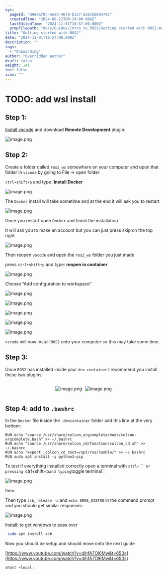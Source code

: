 ```yaml
---
sys:
  pageId: "89e0a78c-4e2b-4070-b327-d28cb0694742"
  createdTime: "2024-08-21T00:24:00.000Z"
  lastEditedTime: "2024-11-01T18:57:00.000Z"
  propFilepath: "docs/Guides/intro_to_ROS2/Getting started with ROS2.md"
title: "Getting started with ROS2"
date: "2024-11-01T18:57:00.000Z"
description: ""
tags:
  - "Onboarding"
author: "Overridden author"
draft: false
weight: 141
toc: false
icon: ""
---
```


# TODO: add wsl install

## Step 1:

[Install vscode](https://code.visualstudio.com/download) and download **Remote Development** plugin:

![image.png](https://prod-files-secure.s3.us-west-2.amazonaws.com/d518164a-d88e-44d1-a4ee-3adb3bd8bce0/efb52993-1881-4a40-b95e-6f020334f022/image.png?X-Amz-Algorithm=AWS4-HMAC-SHA256&X-Amz-Content-Sha256=UNSIGNED-PAYLOAD&X-Amz-Credential=ASIAZI2LB4663WTTHSTA%2F20250205%2Fus-west-2%2Fs3%2Faws4_request&X-Amz-Date=20250205T160905Z&X-Amz-Expires=3600&X-Amz-Security-Token=IQoJb3JpZ2luX2VjEDAaCXVzLXdlc3QtMiJGMEQCICf42mOS8fPUmixSa8xFJ8qQgd5WPQA35LDRqJ01GqukAiAJ1wGT%2BT0dKQvSMNp%2BAzxZOlQrXhEBn%2B%2Fvn9wcp9Dndyr%2FAwhIEAAaDDYzNzQyMzE4MzgwNSIMzNe5nOPJ2EWELKWTKtwDHFyp8JTd6y0K0F9n7cZvB3p3REgKKmX269YTXfGCdyYCnZAbtz%2BjQRhht3KQdrycA2h6zcGCDlQkmulgQmftVbbI5HAQxZGUaKlLK6YVgQpLjgG3TGNpcQTStsyWhCQfTa5usXNkUZPWtCPLO8ra%2B1MzKV06Z7em4LRscVUFtOXJrrYr%2FlK017sNyORSjT594d1BuMq09cK4gx4tA2HrIG7m9hJ%2FTkzFMQKCeEJt2ucQgW4CYftV9q3jTpL%2FNrWNWJN71zst0Nuyi51IBfpiRwZxXtiJmysCQpmtswppr4%2FKC7GFN49Eqleh9CBkUqbW%2B4qzsuDOobZYNZPYd0lUeIWO%2BvB%2F%2FVCynKDldagPHQQ3QCrGM%2Fa4xOtlIwoqfEP1r8JudbpMJ%2BW9GUFr2IFVwz9ZTnuc2fSvI8WysKl2sF4F%2BRhfG2vRDpkUkEj8F%2F4nRqXowDxRZkVCxZk4bMwgtSawM7ccj85Yan9lah3PhVF01S5fjvDm7dSHef%2Blxnkxv%2FPI4O9l0Rb%2BAsNGotR1eS3bZqGiYEyfLcG3VD29mbsr9h7JgvHH6rnOAFKW2EuA6bWTEcN04HaNwQWy%2FBM95dMuFGqMKaYe42ZwERp65QkBYjhPtx25jJxTLZAwu4KOvQY6pgFlkO19qr7hTlro%2Fax0PnkRHhjq9%2FIZk8UegYql35wu%2FhFFHggNiunQWCg7kaALA%2B3mrvJJ3RsiSJ0SiRnkYdEZzRoA1KVZD0jjpq0WW3hshGYOV6zbMnPeQXLVuw469weBv0lHat%2BFbNdNZsrfhwaATLeSlpAiy7qGu%2FoPwf3CTUDm6%2FDwhYDMbLAe6pqfytO0WxfRLcoYLjBaZ9L7Up5xQRd1vnuM&X-Amz-Signature=b1e044b383c3e27648e1b5c1e6435999efc30a10725f1f18fb0ed2017912235a&X-Amz-SignedHeaders=host&x-id=GetObject)

## Step 2:

Create a folder called `ros2_ws` somewhere on your computer and open that folder in `vscode` by going to File → open folder 

`ctrl+shift+p` and type: **Install Docker**

![image.png](https://prod-files-secure.s3.us-west-2.amazonaws.com/d518164a-d88e-44d1-a4ee-3adb3bd8bce0/2269dc0e-1cd5-47ff-bceb-c04ad9b2eab0/image.png?X-Amz-Algorithm=AWS4-HMAC-SHA256&X-Amz-Content-Sha256=UNSIGNED-PAYLOAD&X-Amz-Credential=ASIAZI2LB4663WTTHSTA%2F20250205%2Fus-west-2%2Fs3%2Faws4_request&X-Amz-Date=20250205T160905Z&X-Amz-Expires=3600&X-Amz-Security-Token=IQoJb3JpZ2luX2VjEDAaCXVzLXdlc3QtMiJGMEQCICf42mOS8fPUmixSa8xFJ8qQgd5WPQA35LDRqJ01GqukAiAJ1wGT%2BT0dKQvSMNp%2BAzxZOlQrXhEBn%2B%2Fvn9wcp9Dndyr%2FAwhIEAAaDDYzNzQyMzE4MzgwNSIMzNe5nOPJ2EWELKWTKtwDHFyp8JTd6y0K0F9n7cZvB3p3REgKKmX269YTXfGCdyYCnZAbtz%2BjQRhht3KQdrycA2h6zcGCDlQkmulgQmftVbbI5HAQxZGUaKlLK6YVgQpLjgG3TGNpcQTStsyWhCQfTa5usXNkUZPWtCPLO8ra%2B1MzKV06Z7em4LRscVUFtOXJrrYr%2FlK017sNyORSjT594d1BuMq09cK4gx4tA2HrIG7m9hJ%2FTkzFMQKCeEJt2ucQgW4CYftV9q3jTpL%2FNrWNWJN71zst0Nuyi51IBfpiRwZxXtiJmysCQpmtswppr4%2FKC7GFN49Eqleh9CBkUqbW%2B4qzsuDOobZYNZPYd0lUeIWO%2BvB%2F%2FVCynKDldagPHQQ3QCrGM%2Fa4xOtlIwoqfEP1r8JudbpMJ%2BW9GUFr2IFVwz9ZTnuc2fSvI8WysKl2sF4F%2BRhfG2vRDpkUkEj8F%2F4nRqXowDxRZkVCxZk4bMwgtSawM7ccj85Yan9lah3PhVF01S5fjvDm7dSHef%2Blxnkxv%2FPI4O9l0Rb%2BAsNGotR1eS3bZqGiYEyfLcG3VD29mbsr9h7JgvHH6rnOAFKW2EuA6bWTEcN04HaNwQWy%2FBM95dMuFGqMKaYe42ZwERp65QkBYjhPtx25jJxTLZAwu4KOvQY6pgFlkO19qr7hTlro%2Fax0PnkRHhjq9%2FIZk8UegYql35wu%2FhFFHggNiunQWCg7kaALA%2B3mrvJJ3RsiSJ0SiRnkYdEZzRoA1KVZD0jjpq0WW3hshGYOV6zbMnPeQXLVuw469weBv0lHat%2BFbNdNZsrfhwaATLeSlpAiy7qGu%2FoPwf3CTUDm6%2FDwhYDMbLAe6pqfytO0WxfRLcoYLjBaZ9L7Up5xQRd1vnuM&X-Amz-Signature=dc195c55e450bdeb0887465ac5bff526883b699f00d50772a44c96d5286c4aa2&X-Amz-SignedHeaders=host&x-id=GetObject)

The `Docker` install will take sometime and at the end it will ask you to restart

![image.png](https://prod-files-secure.s3.us-west-2.amazonaws.com/d518164a-d88e-44d1-a4ee-3adb3bd8bce0/ed233f78-be33-4b1f-b89c-9c346c0e961e/image.png?X-Amz-Algorithm=AWS4-HMAC-SHA256&X-Amz-Content-Sha256=UNSIGNED-PAYLOAD&X-Amz-Credential=ASIAZI2LB4663WTTHSTA%2F20250205%2Fus-west-2%2Fs3%2Faws4_request&X-Amz-Date=20250205T160905Z&X-Amz-Expires=3600&X-Amz-Security-Token=IQoJb3JpZ2luX2VjEDAaCXVzLXdlc3QtMiJGMEQCICf42mOS8fPUmixSa8xFJ8qQgd5WPQA35LDRqJ01GqukAiAJ1wGT%2BT0dKQvSMNp%2BAzxZOlQrXhEBn%2B%2Fvn9wcp9Dndyr%2FAwhIEAAaDDYzNzQyMzE4MzgwNSIMzNe5nOPJ2EWELKWTKtwDHFyp8JTd6y0K0F9n7cZvB3p3REgKKmX269YTXfGCdyYCnZAbtz%2BjQRhht3KQdrycA2h6zcGCDlQkmulgQmftVbbI5HAQxZGUaKlLK6YVgQpLjgG3TGNpcQTStsyWhCQfTa5usXNkUZPWtCPLO8ra%2B1MzKV06Z7em4LRscVUFtOXJrrYr%2FlK017sNyORSjT594d1BuMq09cK4gx4tA2HrIG7m9hJ%2FTkzFMQKCeEJt2ucQgW4CYftV9q3jTpL%2FNrWNWJN71zst0Nuyi51IBfpiRwZxXtiJmysCQpmtswppr4%2FKC7GFN49Eqleh9CBkUqbW%2B4qzsuDOobZYNZPYd0lUeIWO%2BvB%2F%2FVCynKDldagPHQQ3QCrGM%2Fa4xOtlIwoqfEP1r8JudbpMJ%2BW9GUFr2IFVwz9ZTnuc2fSvI8WysKl2sF4F%2BRhfG2vRDpkUkEj8F%2F4nRqXowDxRZkVCxZk4bMwgtSawM7ccj85Yan9lah3PhVF01S5fjvDm7dSHef%2Blxnkxv%2FPI4O9l0Rb%2BAsNGotR1eS3bZqGiYEyfLcG3VD29mbsr9h7JgvHH6rnOAFKW2EuA6bWTEcN04HaNwQWy%2FBM95dMuFGqMKaYe42ZwERp65QkBYjhPtx25jJxTLZAwu4KOvQY6pgFlkO19qr7hTlro%2Fax0PnkRHhjq9%2FIZk8UegYql35wu%2FhFFHggNiunQWCg7kaALA%2B3mrvJJ3RsiSJ0SiRnkYdEZzRoA1KVZD0jjpq0WW3hshGYOV6zbMnPeQXLVuw469weBv0lHat%2BFbNdNZsrfhwaATLeSlpAiy7qGu%2FoPwf3CTUDm6%2FDwhYDMbLAe6pqfytO0WxfRLcoYLjBaZ9L7Up5xQRd1vnuM&X-Amz-Signature=a8281a15345b01b80c572089a1f9e22e8d1c039e49bf5e769fab9f6e1c093cec&X-Amz-SignedHeaders=host&x-id=GetObject)

Once you restart open `Docker` and finish the installation

It will ask you to make an account but you can just press skip on the top right

![image.png](https://prod-files-secure.s3.us-west-2.amazonaws.com/d518164a-d88e-44d1-a4ee-3adb3bd8bce0/21010ad9-1659-4fd9-9f59-9932a09b2a3d/image.png?X-Amz-Algorithm=AWS4-HMAC-SHA256&X-Amz-Content-Sha256=UNSIGNED-PAYLOAD&X-Amz-Credential=ASIAZI2LB4663WTTHSTA%2F20250205%2Fus-west-2%2Fs3%2Faws4_request&X-Amz-Date=20250205T160905Z&X-Amz-Expires=3600&X-Amz-Security-Token=IQoJb3JpZ2luX2VjEDAaCXVzLXdlc3QtMiJGMEQCICf42mOS8fPUmixSa8xFJ8qQgd5WPQA35LDRqJ01GqukAiAJ1wGT%2BT0dKQvSMNp%2BAzxZOlQrXhEBn%2B%2Fvn9wcp9Dndyr%2FAwhIEAAaDDYzNzQyMzE4MzgwNSIMzNe5nOPJ2EWELKWTKtwDHFyp8JTd6y0K0F9n7cZvB3p3REgKKmX269YTXfGCdyYCnZAbtz%2BjQRhht3KQdrycA2h6zcGCDlQkmulgQmftVbbI5HAQxZGUaKlLK6YVgQpLjgG3TGNpcQTStsyWhCQfTa5usXNkUZPWtCPLO8ra%2B1MzKV06Z7em4LRscVUFtOXJrrYr%2FlK017sNyORSjT594d1BuMq09cK4gx4tA2HrIG7m9hJ%2FTkzFMQKCeEJt2ucQgW4CYftV9q3jTpL%2FNrWNWJN71zst0Nuyi51IBfpiRwZxXtiJmysCQpmtswppr4%2FKC7GFN49Eqleh9CBkUqbW%2B4qzsuDOobZYNZPYd0lUeIWO%2BvB%2F%2FVCynKDldagPHQQ3QCrGM%2Fa4xOtlIwoqfEP1r8JudbpMJ%2BW9GUFr2IFVwz9ZTnuc2fSvI8WysKl2sF4F%2BRhfG2vRDpkUkEj8F%2F4nRqXowDxRZkVCxZk4bMwgtSawM7ccj85Yan9lah3PhVF01S5fjvDm7dSHef%2Blxnkxv%2FPI4O9l0Rb%2BAsNGotR1eS3bZqGiYEyfLcG3VD29mbsr9h7JgvHH6rnOAFKW2EuA6bWTEcN04HaNwQWy%2FBM95dMuFGqMKaYe42ZwERp65QkBYjhPtx25jJxTLZAwu4KOvQY6pgFlkO19qr7hTlro%2Fax0PnkRHhjq9%2FIZk8UegYql35wu%2FhFFHggNiunQWCg7kaALA%2B3mrvJJ3RsiSJ0SiRnkYdEZzRoA1KVZD0jjpq0WW3hshGYOV6zbMnPeQXLVuw469weBv0lHat%2BFbNdNZsrfhwaATLeSlpAiy7qGu%2FoPwf3CTUDm6%2FDwhYDMbLAe6pqfytO0WxfRLcoYLjBaZ9L7Up5xQRd1vnuM&X-Amz-Signature=c147961d20a4a6b74d6e84d7d06bcbd4d76703f0e4293f1af3ed1089a5a27412&X-Amz-SignedHeaders=host&x-id=GetObject)

Then reopen `vscode` and open the `ros2_ws` folder you just made

press `ctrl+shift+p` and type: **reopen in container**

![image.png](https://prod-files-secure.s3.us-west-2.amazonaws.com/d518164a-d88e-44d1-a4ee-3adb3bd8bce0/4e93b8c2-41ad-488c-8095-c74205196118/image.png?X-Amz-Algorithm=AWS4-HMAC-SHA256&X-Amz-Content-Sha256=UNSIGNED-PAYLOAD&X-Amz-Credential=ASIAZI2LB4663WTTHSTA%2F20250205%2Fus-west-2%2Fs3%2Faws4_request&X-Amz-Date=20250205T160905Z&X-Amz-Expires=3600&X-Amz-Security-Token=IQoJb3JpZ2luX2VjEDAaCXVzLXdlc3QtMiJGMEQCICf42mOS8fPUmixSa8xFJ8qQgd5WPQA35LDRqJ01GqukAiAJ1wGT%2BT0dKQvSMNp%2BAzxZOlQrXhEBn%2B%2Fvn9wcp9Dndyr%2FAwhIEAAaDDYzNzQyMzE4MzgwNSIMzNe5nOPJ2EWELKWTKtwDHFyp8JTd6y0K0F9n7cZvB3p3REgKKmX269YTXfGCdyYCnZAbtz%2BjQRhht3KQdrycA2h6zcGCDlQkmulgQmftVbbI5HAQxZGUaKlLK6YVgQpLjgG3TGNpcQTStsyWhCQfTa5usXNkUZPWtCPLO8ra%2B1MzKV06Z7em4LRscVUFtOXJrrYr%2FlK017sNyORSjT594d1BuMq09cK4gx4tA2HrIG7m9hJ%2FTkzFMQKCeEJt2ucQgW4CYftV9q3jTpL%2FNrWNWJN71zst0Nuyi51IBfpiRwZxXtiJmysCQpmtswppr4%2FKC7GFN49Eqleh9CBkUqbW%2B4qzsuDOobZYNZPYd0lUeIWO%2BvB%2F%2FVCynKDldagPHQQ3QCrGM%2Fa4xOtlIwoqfEP1r8JudbpMJ%2BW9GUFr2IFVwz9ZTnuc2fSvI8WysKl2sF4F%2BRhfG2vRDpkUkEj8F%2F4nRqXowDxRZkVCxZk4bMwgtSawM7ccj85Yan9lah3PhVF01S5fjvDm7dSHef%2Blxnkxv%2FPI4O9l0Rb%2BAsNGotR1eS3bZqGiYEyfLcG3VD29mbsr9h7JgvHH6rnOAFKW2EuA6bWTEcN04HaNwQWy%2FBM95dMuFGqMKaYe42ZwERp65QkBYjhPtx25jJxTLZAwu4KOvQY6pgFlkO19qr7hTlro%2Fax0PnkRHhjq9%2FIZk8UegYql35wu%2FhFFHggNiunQWCg7kaALA%2B3mrvJJ3RsiSJ0SiRnkYdEZzRoA1KVZD0jjpq0WW3hshGYOV6zbMnPeQXLVuw469weBv0lHat%2BFbNdNZsrfhwaATLeSlpAiy7qGu%2FoPwf3CTUDm6%2FDwhYDMbLAe6pqfytO0WxfRLcoYLjBaZ9L7Up5xQRd1vnuM&X-Amz-Signature=cbb88fd25fa2f807c340864bd8a905851a15fe2cd4d5485ee91c8cc56b006eb5&X-Amz-SignedHeaders=host&x-id=GetObject)

Choose “Add configuration to workspace”

![image.png](https://prod-files-secure.s3.us-west-2.amazonaws.com/d518164a-d88e-44d1-a4ee-3adb3bd8bce0/9560b282-5060-4989-ba37-97e7b2c22476/image.png?X-Amz-Algorithm=AWS4-HMAC-SHA256&X-Amz-Content-Sha256=UNSIGNED-PAYLOAD&X-Amz-Credential=ASIAZI2LB4663WTTHSTA%2F20250205%2Fus-west-2%2Fs3%2Faws4_request&X-Amz-Date=20250205T160905Z&X-Amz-Expires=3600&X-Amz-Security-Token=IQoJb3JpZ2luX2VjEDAaCXVzLXdlc3QtMiJGMEQCICf42mOS8fPUmixSa8xFJ8qQgd5WPQA35LDRqJ01GqukAiAJ1wGT%2BT0dKQvSMNp%2BAzxZOlQrXhEBn%2B%2Fvn9wcp9Dndyr%2FAwhIEAAaDDYzNzQyMzE4MzgwNSIMzNe5nOPJ2EWELKWTKtwDHFyp8JTd6y0K0F9n7cZvB3p3REgKKmX269YTXfGCdyYCnZAbtz%2BjQRhht3KQdrycA2h6zcGCDlQkmulgQmftVbbI5HAQxZGUaKlLK6YVgQpLjgG3TGNpcQTStsyWhCQfTa5usXNkUZPWtCPLO8ra%2B1MzKV06Z7em4LRscVUFtOXJrrYr%2FlK017sNyORSjT594d1BuMq09cK4gx4tA2HrIG7m9hJ%2FTkzFMQKCeEJt2ucQgW4CYftV9q3jTpL%2FNrWNWJN71zst0Nuyi51IBfpiRwZxXtiJmysCQpmtswppr4%2FKC7GFN49Eqleh9CBkUqbW%2B4qzsuDOobZYNZPYd0lUeIWO%2BvB%2F%2FVCynKDldagPHQQ3QCrGM%2Fa4xOtlIwoqfEP1r8JudbpMJ%2BW9GUFr2IFVwz9ZTnuc2fSvI8WysKl2sF4F%2BRhfG2vRDpkUkEj8F%2F4nRqXowDxRZkVCxZk4bMwgtSawM7ccj85Yan9lah3PhVF01S5fjvDm7dSHef%2Blxnkxv%2FPI4O9l0Rb%2BAsNGotR1eS3bZqGiYEyfLcG3VD29mbsr9h7JgvHH6rnOAFKW2EuA6bWTEcN04HaNwQWy%2FBM95dMuFGqMKaYe42ZwERp65QkBYjhPtx25jJxTLZAwu4KOvQY6pgFlkO19qr7hTlro%2Fax0PnkRHhjq9%2FIZk8UegYql35wu%2FhFFHggNiunQWCg7kaALA%2B3mrvJJ3RsiSJ0SiRnkYdEZzRoA1KVZD0jjpq0WW3hshGYOV6zbMnPeQXLVuw469weBv0lHat%2BFbNdNZsrfhwaATLeSlpAiy7qGu%2FoPwf3CTUDm6%2FDwhYDMbLAe6pqfytO0WxfRLcoYLjBaZ9L7Up5xQRd1vnuM&X-Amz-Signature=229bc93d425ec177238538b3e57c620156badd44bb60c0af6cec99e82a69f24d&X-Amz-SignedHeaders=host&x-id=GetObject)

![image.png](https://prod-files-secure.s3.us-west-2.amazonaws.com/d518164a-d88e-44d1-a4ee-3adb3bd8bce0/2ee63f81-886b-48e8-a553-dc6e5eac99e4/image.png?X-Amz-Algorithm=AWS4-HMAC-SHA256&X-Amz-Content-Sha256=UNSIGNED-PAYLOAD&X-Amz-Credential=ASIAZI2LB4663WTTHSTA%2F20250205%2Fus-west-2%2Fs3%2Faws4_request&X-Amz-Date=20250205T160905Z&X-Amz-Expires=3600&X-Amz-Security-Token=IQoJb3JpZ2luX2VjEDAaCXVzLXdlc3QtMiJGMEQCICf42mOS8fPUmixSa8xFJ8qQgd5WPQA35LDRqJ01GqukAiAJ1wGT%2BT0dKQvSMNp%2BAzxZOlQrXhEBn%2B%2Fvn9wcp9Dndyr%2FAwhIEAAaDDYzNzQyMzE4MzgwNSIMzNe5nOPJ2EWELKWTKtwDHFyp8JTd6y0K0F9n7cZvB3p3REgKKmX269YTXfGCdyYCnZAbtz%2BjQRhht3KQdrycA2h6zcGCDlQkmulgQmftVbbI5HAQxZGUaKlLK6YVgQpLjgG3TGNpcQTStsyWhCQfTa5usXNkUZPWtCPLO8ra%2B1MzKV06Z7em4LRscVUFtOXJrrYr%2FlK017sNyORSjT594d1BuMq09cK4gx4tA2HrIG7m9hJ%2FTkzFMQKCeEJt2ucQgW4CYftV9q3jTpL%2FNrWNWJN71zst0Nuyi51IBfpiRwZxXtiJmysCQpmtswppr4%2FKC7GFN49Eqleh9CBkUqbW%2B4qzsuDOobZYNZPYd0lUeIWO%2BvB%2F%2FVCynKDldagPHQQ3QCrGM%2Fa4xOtlIwoqfEP1r8JudbpMJ%2BW9GUFr2IFVwz9ZTnuc2fSvI8WysKl2sF4F%2BRhfG2vRDpkUkEj8F%2F4nRqXowDxRZkVCxZk4bMwgtSawM7ccj85Yan9lah3PhVF01S5fjvDm7dSHef%2Blxnkxv%2FPI4O9l0Rb%2BAsNGotR1eS3bZqGiYEyfLcG3VD29mbsr9h7JgvHH6rnOAFKW2EuA6bWTEcN04HaNwQWy%2FBM95dMuFGqMKaYe42ZwERp65QkBYjhPtx25jJxTLZAwu4KOvQY6pgFlkO19qr7hTlro%2Fax0PnkRHhjq9%2FIZk8UegYql35wu%2FhFFHggNiunQWCg7kaALA%2B3mrvJJ3RsiSJ0SiRnkYdEZzRoA1KVZD0jjpq0WW3hshGYOV6zbMnPeQXLVuw469weBv0lHat%2BFbNdNZsrfhwaATLeSlpAiy7qGu%2FoPwf3CTUDm6%2FDwhYDMbLAe6pqfytO0WxfRLcoYLjBaZ9L7Up5xQRd1vnuM&X-Amz-Signature=627c95e6627549dfc4581a70883730214873cdfa410e4c1624e6fe07b50cccd0&X-Amz-SignedHeaders=host&x-id=GetObject)

![image.png](https://prod-files-secure.s3.us-west-2.amazonaws.com/d518164a-d88e-44d1-a4ee-3adb3bd8bce0/ae1580b2-b048-407e-aed9-b584224a7a04/image.png?X-Amz-Algorithm=AWS4-HMAC-SHA256&X-Amz-Content-Sha256=UNSIGNED-PAYLOAD&X-Amz-Credential=ASIAZI2LB4663WTTHSTA%2F20250205%2Fus-west-2%2Fs3%2Faws4_request&X-Amz-Date=20250205T160905Z&X-Amz-Expires=3600&X-Amz-Security-Token=IQoJb3JpZ2luX2VjEDAaCXVzLXdlc3QtMiJGMEQCICf42mOS8fPUmixSa8xFJ8qQgd5WPQA35LDRqJ01GqukAiAJ1wGT%2BT0dKQvSMNp%2BAzxZOlQrXhEBn%2B%2Fvn9wcp9Dndyr%2FAwhIEAAaDDYzNzQyMzE4MzgwNSIMzNe5nOPJ2EWELKWTKtwDHFyp8JTd6y0K0F9n7cZvB3p3REgKKmX269YTXfGCdyYCnZAbtz%2BjQRhht3KQdrycA2h6zcGCDlQkmulgQmftVbbI5HAQxZGUaKlLK6YVgQpLjgG3TGNpcQTStsyWhCQfTa5usXNkUZPWtCPLO8ra%2B1MzKV06Z7em4LRscVUFtOXJrrYr%2FlK017sNyORSjT594d1BuMq09cK4gx4tA2HrIG7m9hJ%2FTkzFMQKCeEJt2ucQgW4CYftV9q3jTpL%2FNrWNWJN71zst0Nuyi51IBfpiRwZxXtiJmysCQpmtswppr4%2FKC7GFN49Eqleh9CBkUqbW%2B4qzsuDOobZYNZPYd0lUeIWO%2BvB%2F%2FVCynKDldagPHQQ3QCrGM%2Fa4xOtlIwoqfEP1r8JudbpMJ%2BW9GUFr2IFVwz9ZTnuc2fSvI8WysKl2sF4F%2BRhfG2vRDpkUkEj8F%2F4nRqXowDxRZkVCxZk4bMwgtSawM7ccj85Yan9lah3PhVF01S5fjvDm7dSHef%2Blxnkxv%2FPI4O9l0Rb%2BAsNGotR1eS3bZqGiYEyfLcG3VD29mbsr9h7JgvHH6rnOAFKW2EuA6bWTEcN04HaNwQWy%2FBM95dMuFGqMKaYe42ZwERp65QkBYjhPtx25jJxTLZAwu4KOvQY6pgFlkO19qr7hTlro%2Fax0PnkRHhjq9%2FIZk8UegYql35wu%2FhFFHggNiunQWCg7kaALA%2B3mrvJJ3RsiSJ0SiRnkYdEZzRoA1KVZD0jjpq0WW3hshGYOV6zbMnPeQXLVuw469weBv0lHat%2BFbNdNZsrfhwaATLeSlpAiy7qGu%2FoPwf3CTUDm6%2FDwhYDMbLAe6pqfytO0WxfRLcoYLjBaZ9L7Up5xQRd1vnuM&X-Amz-Signature=95e2ef622946e2ed484a1a35eb7e47a254e8dcafc23999e89210325830b34f27&X-Amz-SignedHeaders=host&x-id=GetObject)

![image.png](https://prod-files-secure.s3.us-west-2.amazonaws.com/d518164a-d88e-44d1-a4ee-3adb3bd8bce0/53255b28-f75e-430f-b9e3-c0ac8577e42b/image.png?X-Amz-Algorithm=AWS4-HMAC-SHA256&X-Amz-Content-Sha256=UNSIGNED-PAYLOAD&X-Amz-Credential=ASIAZI2LB4663WTTHSTA%2F20250205%2Fus-west-2%2Fs3%2Faws4_request&X-Amz-Date=20250205T160905Z&X-Amz-Expires=3600&X-Amz-Security-Token=IQoJb3JpZ2luX2VjEDAaCXVzLXdlc3QtMiJGMEQCICf42mOS8fPUmixSa8xFJ8qQgd5WPQA35LDRqJ01GqukAiAJ1wGT%2BT0dKQvSMNp%2BAzxZOlQrXhEBn%2B%2Fvn9wcp9Dndyr%2FAwhIEAAaDDYzNzQyMzE4MzgwNSIMzNe5nOPJ2EWELKWTKtwDHFyp8JTd6y0K0F9n7cZvB3p3REgKKmX269YTXfGCdyYCnZAbtz%2BjQRhht3KQdrycA2h6zcGCDlQkmulgQmftVbbI5HAQxZGUaKlLK6YVgQpLjgG3TGNpcQTStsyWhCQfTa5usXNkUZPWtCPLO8ra%2B1MzKV06Z7em4LRscVUFtOXJrrYr%2FlK017sNyORSjT594d1BuMq09cK4gx4tA2HrIG7m9hJ%2FTkzFMQKCeEJt2ucQgW4CYftV9q3jTpL%2FNrWNWJN71zst0Nuyi51IBfpiRwZxXtiJmysCQpmtswppr4%2FKC7GFN49Eqleh9CBkUqbW%2B4qzsuDOobZYNZPYd0lUeIWO%2BvB%2F%2FVCynKDldagPHQQ3QCrGM%2Fa4xOtlIwoqfEP1r8JudbpMJ%2BW9GUFr2IFVwz9ZTnuc2fSvI8WysKl2sF4F%2BRhfG2vRDpkUkEj8F%2F4nRqXowDxRZkVCxZk4bMwgtSawM7ccj85Yan9lah3PhVF01S5fjvDm7dSHef%2Blxnkxv%2FPI4O9l0Rb%2BAsNGotR1eS3bZqGiYEyfLcG3VD29mbsr9h7JgvHH6rnOAFKW2EuA6bWTEcN04HaNwQWy%2FBM95dMuFGqMKaYe42ZwERp65QkBYjhPtx25jJxTLZAwu4KOvQY6pgFlkO19qr7hTlro%2Fax0PnkRHhjq9%2FIZk8UegYql35wu%2FhFFHggNiunQWCg7kaALA%2B3mrvJJ3RsiSJ0SiRnkYdEZzRoA1KVZD0jjpq0WW3hshGYOV6zbMnPeQXLVuw469weBv0lHat%2BFbNdNZsrfhwaATLeSlpAiy7qGu%2FoPwf3CTUDm6%2FDwhYDMbLAe6pqfytO0WxfRLcoYLjBaZ9L7Up5xQRd1vnuM&X-Amz-Signature=4d6f2527d920b42ed59d3b13f64564adf5c450e2a90923c50d35e5da4c180189&X-Amz-SignedHeaders=host&x-id=GetObject)

![image.png](https://prod-files-secure.s3.us-west-2.amazonaws.com/d518164a-d88e-44d1-a4ee-3adb3bd8bce0/7c562767-5af9-4ffb-97d1-327bcdf4ee00/image.png?X-Amz-Algorithm=AWS4-HMAC-SHA256&X-Amz-Content-Sha256=UNSIGNED-PAYLOAD&X-Amz-Credential=ASIAZI2LB4663WTTHSTA%2F20250205%2Fus-west-2%2Fs3%2Faws4_request&X-Amz-Date=20250205T160905Z&X-Amz-Expires=3600&X-Amz-Security-Token=IQoJb3JpZ2luX2VjEDAaCXVzLXdlc3QtMiJGMEQCICf42mOS8fPUmixSa8xFJ8qQgd5WPQA35LDRqJ01GqukAiAJ1wGT%2BT0dKQvSMNp%2BAzxZOlQrXhEBn%2B%2Fvn9wcp9Dndyr%2FAwhIEAAaDDYzNzQyMzE4MzgwNSIMzNe5nOPJ2EWELKWTKtwDHFyp8JTd6y0K0F9n7cZvB3p3REgKKmX269YTXfGCdyYCnZAbtz%2BjQRhht3KQdrycA2h6zcGCDlQkmulgQmftVbbI5HAQxZGUaKlLK6YVgQpLjgG3TGNpcQTStsyWhCQfTa5usXNkUZPWtCPLO8ra%2B1MzKV06Z7em4LRscVUFtOXJrrYr%2FlK017sNyORSjT594d1BuMq09cK4gx4tA2HrIG7m9hJ%2FTkzFMQKCeEJt2ucQgW4CYftV9q3jTpL%2FNrWNWJN71zst0Nuyi51IBfpiRwZxXtiJmysCQpmtswppr4%2FKC7GFN49Eqleh9CBkUqbW%2B4qzsuDOobZYNZPYd0lUeIWO%2BvB%2F%2FVCynKDldagPHQQ3QCrGM%2Fa4xOtlIwoqfEP1r8JudbpMJ%2BW9GUFr2IFVwz9ZTnuc2fSvI8WysKl2sF4F%2BRhfG2vRDpkUkEj8F%2F4nRqXowDxRZkVCxZk4bMwgtSawM7ccj85Yan9lah3PhVF01S5fjvDm7dSHef%2Blxnkxv%2FPI4O9l0Rb%2BAsNGotR1eS3bZqGiYEyfLcG3VD29mbsr9h7JgvHH6rnOAFKW2EuA6bWTEcN04HaNwQWy%2FBM95dMuFGqMKaYe42ZwERp65QkBYjhPtx25jJxTLZAwu4KOvQY6pgFlkO19qr7hTlro%2Fax0PnkRHhjq9%2FIZk8UegYql35wu%2FhFFHggNiunQWCg7kaALA%2B3mrvJJ3RsiSJ0SiRnkYdEZzRoA1KVZD0jjpq0WW3hshGYOV6zbMnPeQXLVuw469weBv0lHat%2BFbNdNZsrfhwaATLeSlpAiy7qGu%2FoPwf3CTUDm6%2FDwhYDMbLAe6pqfytO0WxfRLcoYLjBaZ9L7Up5xQRd1vnuM&X-Amz-Signature=1e1420f5c15163293a5b313071779c5b92ed675ec5b7f7a341d5948915e41e98&X-Amz-SignedHeaders=host&x-id=GetObject)

`vscode` will now install `ROS2` onto your computer so this may take some time.

## Step 3:

Once `ROS2` has installed inside your `dev-container` I recommend you install these two plugins:

<div style="display: flex;flex-direction: row; column-gap:10px; max-width: 630px;justify-content: center;">
<div>

![image.png](https://prod-files-secure.s3.us-west-2.amazonaws.com/d518164a-d88e-44d1-a4ee-3adb3bd8bce0/3fc3d550-5a54-4ba1-ba6b-faa01cdb7369/image.png?X-Amz-Algorithm=AWS4-HMAC-SHA256&X-Amz-Content-Sha256=UNSIGNED-PAYLOAD&X-Amz-Credential=ASIAZI2LB466SD2UIPSB%2F20250205%2Fus-west-2%2Fs3%2Faws4_request&X-Amz-Date=20250205T160907Z&X-Amz-Expires=3600&X-Amz-Security-Token=IQoJb3JpZ2luX2VjEDAaCXVzLXdlc3QtMiJHMEUCIGqV4dLpFTDRFfq%2FunSfultOqetGwrDiMKNFF9maB5XBAiEAv2apj9J7QhmiEU6ZS8NW81IXdzahwpKlrHZjo%2BbliWsq%2FwMISBAAGgw2Mzc0MjMxODM4MDUiDHetY6HBvVJzEot4kSrcA4D%2FaTg%2FqbpvABIPTleq%2BK4LkOIQciiThnmQW3oUkCLtKqxfRn1baSXD91K%2F7NHwJEPdDtLn48gX28%2BljV673vOm%2Ba9CJAoK50BeMazmSaA1%2FGaI%2FfEfZv0Me8byZnwjVDkyE2csbypGx2DJmf4y7ROpBBVAlQXwi57dSQZ91tLxkvrIMH8pkFCo9MyjI4OGTTY70Jdvdvsy63Lsm3JLKZDAG4EYAVe50JOHafUzlrVdFMIXaGXTlph51Pe3%2BRShfG4%2FtcEb2tBbLLcCv1mv4DizmF5k4Qu9M3isoOUaR0HI%2FLGVYjDJadTLYpeXvDtO%2Buw8Hwym4YzUQaBONrKQlh8%2B2kOe%2FxiF0%2F5MaPmEtfNSmlZ2gct4jBM13SJ7HyRtY%2BVASPHFpZW1P5cZuBf8E0cPcI8P79pf0iCCjYKSGziMccSt1gI28XtrjdVccrFOoTOrQCWWYX4QQLnluV8zxAac7z%2B6thnht2BiRNbyJxmNMFA5C7gEEp0oo9sCVnQNb38oh2RV1G6keg2%2Bp1x57WJcy4w%2BFHcVKku11KoyVEPhh5IzHVKD4LHK%2F1fZa1PwTz2yhFrEEf6CQGGwQIa7hqll7LmBWdFexUUe5tkPSbSVZ9f%2Fyovpqg9fECPGMLyCjr0GOqUBhYeJk87CTSsrHNVrJbXayqNczynL1Wsu1wRcqkZMsdLGgiHWAKsS1%2BlCTll%2B2wc98HJ0MbuNYGg%2BhK6QDeBIzSbplKgOC5HrJQL4udP2NuXuLAVBP9homT08S%2BSr%2BMpJXaf%2FRlFu6%2BXGHLwPfUwu9YDbVgsotSkhCXJTE%2FgCndDrmXw3SwFQ8k2ccbq39sYvydR4sLYTSoppsB9JMWmAhiDoKm6N&X-Amz-Signature=91144540c39e7b9d06188e2218505c0f8823fc83c2b5af3b8ffb041597925db3&X-Amz-SignedHeaders=host&x-id=GetObject)

</div>
<div>

![image.png](https://prod-files-secure.s3.us-west-2.amazonaws.com/d518164a-d88e-44d1-a4ee-3adb3bd8bce0/d994cc66-13c2-4093-a5a3-f84cf4601a82/image.png?X-Amz-Algorithm=AWS4-HMAC-SHA256&X-Amz-Content-Sha256=UNSIGNED-PAYLOAD&X-Amz-Credential=ASIAZI2LB466WDW22ET4%2F20250205%2Fus-west-2%2Fs3%2Faws4_request&X-Amz-Date=20250205T160908Z&X-Amz-Expires=3600&X-Amz-Security-Token=IQoJb3JpZ2luX2VjEDAaCXVzLXdlc3QtMiJHMEUCIA6k4hvRj3o85Fa2jstTIhxnSMiplZ%2B%2BUrR2cOjdX875AiEAzLc65euXlzOt0szU2SkqE1fEYVDlfz6TSryx9iHs%2FDQq%2FwMISBAAGgw2Mzc0MjMxODM4MDUiDF%2F67lFMvV7YyPrXnSrcA8%2FUuZdx2SRfQJ91ua0yYsAby9u0Ca86ySLUqzb7Q%2BmfJvRlFAHxLGhzG56PGmfBpyqzOP90k29gYM7rSGmXDHwwGHjR2IrcArDu8QScfmPFXLgJ7MDURyKOqn2P6TkBpKSX9T5mFKC9bYgZIEE1QHNzUr9lqG0%2FXnbETrSxhOPVxNSx2ZmVJ8fV0mV4lxe9t2IsOUJt5fJqaVTqfqOJY6nATbZM0ZYUPVn0law183I7RXfNHcrw7eGVaxqVfhAuck1XWMf%2FIa%2BXvnLH1eXLtw64rWREkmkOwViku00yMH7BiwhG3W66CFSPtOtqlL0Y7XIM8s5pEzjR7cU81Lkid0CIhl9iCUt%2BGvI49o6b8tAosKYbIqAP4ARzFIpqf%2BR%2B51xolIZ9Hxa%2BKuBZqt72Fp4pNjM9r7dXg3CJ2%2BmcPqZl6Xvb%2BSxgTJ5XRxpskv24YxjO1emzMV97DUBqnp1GOGPiUrbvAcG%2Br3mhqeddqBxUxpvkRRH3AGJKoDqj08nqs%2F5UzpPRxR%2BsjywmY82evxFc3fNzNq3%2FLHwK1krdm3Gn2NZKpQzHID9cwrep4gqiHqL2b06HBTxWXKAMKzJvpmMT%2F%2BkjwAsNP0%2FAzOtkDLn%2BcdgSMWW1CjaYkmgEMLyCjr0GOqUB8d6qnNFHu6O2C4Ixbjd2sM3O02CM%2BN1PEBpKrJn2%2FgCj3R7erYTVBn23KMpFs6udb4xbF6SX2W%2FSXs9b%2F0zzLRFaYFyP%2F3SW86ACq9T7RkzRhh%2FrDRo6zcbQz3lv7Gwm35pjxyFiBcHV79%2F8E%2BNYk1%2F13biuabzNBCmvK%2BaCI3b42vKO9yCIpq7vbknv9chQ4DZoDdzVfdQjKyKGkfoGEwp%2BHLaL&X-Amz-Signature=8df0e639a0e283e6e3af43f99710be0d6cad2a3e9d3759c2f451255310f03590&X-Amz-SignedHeaders=host&x-id=GetObject)

</div>
</div>

## Step 4: add to `.bashrc`

In the `Docker` file inside the `.devcontainer` folder add this line at the very bottom: 

```docker
RUN echo "source /usr/share/colcon_argcomplete/hook/colcon-argcomplete.bash" >> ~/.bashrc
RUN echo "source /usr/share/colcon_cd/function/colcon_cd.sh" >> ~/.bashrc
RUN echo "export _colcon_cd_root=/opt/ros/humble/" >> ~/.bashrc
RUN sudo apt install -y python3-pip 
```

To test if everything installed correctly open a terminal with `ctrl+`` or pressing `ctrl+shift+p` and typing `toggle terminal`:

![image.png](https://prod-files-secure.s3.us-west-2.amazonaws.com/d518164a-d88e-44d1-a4ee-3adb3bd8bce0/6a4943d8-b04e-4c02-9a58-775f3384d1a5/image.png?X-Amz-Algorithm=AWS4-HMAC-SHA256&X-Amz-Content-Sha256=UNSIGNED-PAYLOAD&X-Amz-Credential=ASIAZI2LB4663WTTHSTA%2F20250205%2Fus-west-2%2Fs3%2Faws4_request&X-Amz-Date=20250205T160905Z&X-Amz-Expires=3600&X-Amz-Security-Token=IQoJb3JpZ2luX2VjEDAaCXVzLXdlc3QtMiJGMEQCICf42mOS8fPUmixSa8xFJ8qQgd5WPQA35LDRqJ01GqukAiAJ1wGT%2BT0dKQvSMNp%2BAzxZOlQrXhEBn%2B%2Fvn9wcp9Dndyr%2FAwhIEAAaDDYzNzQyMzE4MzgwNSIMzNe5nOPJ2EWELKWTKtwDHFyp8JTd6y0K0F9n7cZvB3p3REgKKmX269YTXfGCdyYCnZAbtz%2BjQRhht3KQdrycA2h6zcGCDlQkmulgQmftVbbI5HAQxZGUaKlLK6YVgQpLjgG3TGNpcQTStsyWhCQfTa5usXNkUZPWtCPLO8ra%2B1MzKV06Z7em4LRscVUFtOXJrrYr%2FlK017sNyORSjT594d1BuMq09cK4gx4tA2HrIG7m9hJ%2FTkzFMQKCeEJt2ucQgW4CYftV9q3jTpL%2FNrWNWJN71zst0Nuyi51IBfpiRwZxXtiJmysCQpmtswppr4%2FKC7GFN49Eqleh9CBkUqbW%2B4qzsuDOobZYNZPYd0lUeIWO%2BvB%2F%2FVCynKDldagPHQQ3QCrGM%2Fa4xOtlIwoqfEP1r8JudbpMJ%2BW9GUFr2IFVwz9ZTnuc2fSvI8WysKl2sF4F%2BRhfG2vRDpkUkEj8F%2F4nRqXowDxRZkVCxZk4bMwgtSawM7ccj85Yan9lah3PhVF01S5fjvDm7dSHef%2Blxnkxv%2FPI4O9l0Rb%2BAsNGotR1eS3bZqGiYEyfLcG3VD29mbsr9h7JgvHH6rnOAFKW2EuA6bWTEcN04HaNwQWy%2FBM95dMuFGqMKaYe42ZwERp65QkBYjhPtx25jJxTLZAwu4KOvQY6pgFlkO19qr7hTlro%2Fax0PnkRHhjq9%2FIZk8UegYql35wu%2FhFFHggNiunQWCg7kaALA%2B3mrvJJ3RsiSJ0SiRnkYdEZzRoA1KVZD0jjpq0WW3hshGYOV6zbMnPeQXLVuw469weBv0lHat%2BFbNdNZsrfhwaATLeSlpAiy7qGu%2FoPwf3CTUDm6%2FDwhYDMbLAe6pqfytO0WxfRLcoYLjBaZ9L7Up5xQRd1vnuM&X-Amz-Signature=db910417b1e71c17e8fa9dd956f80b07fdace59a0923f63b3700339efa9fc061&X-Amz-SignedHeaders=host&x-id=GetObject)

then 

Then type `lsb_release -a` and `echo $ROS_DISTRO` in the command prompt and you should get similar responses:

![image.png](https://prod-files-secure.s3.us-west-2.amazonaws.com/d518164a-d88e-44d1-a4ee-3adb3bd8bce0/3e635dec-a805-4e85-8b9e-d000e5b71a4e/image.png?X-Amz-Algorithm=AWS4-HMAC-SHA256&X-Amz-Content-Sha256=UNSIGNED-PAYLOAD&X-Amz-Credential=ASIAZI2LB4663WTTHSTA%2F20250205%2Fus-west-2%2Fs3%2Faws4_request&X-Amz-Date=20250205T160905Z&X-Amz-Expires=3600&X-Amz-Security-Token=IQoJb3JpZ2luX2VjEDAaCXVzLXdlc3QtMiJGMEQCICf42mOS8fPUmixSa8xFJ8qQgd5WPQA35LDRqJ01GqukAiAJ1wGT%2BT0dKQvSMNp%2BAzxZOlQrXhEBn%2B%2Fvn9wcp9Dndyr%2FAwhIEAAaDDYzNzQyMzE4MzgwNSIMzNe5nOPJ2EWELKWTKtwDHFyp8JTd6y0K0F9n7cZvB3p3REgKKmX269YTXfGCdyYCnZAbtz%2BjQRhht3KQdrycA2h6zcGCDlQkmulgQmftVbbI5HAQxZGUaKlLK6YVgQpLjgG3TGNpcQTStsyWhCQfTa5usXNkUZPWtCPLO8ra%2B1MzKV06Z7em4LRscVUFtOXJrrYr%2FlK017sNyORSjT594d1BuMq09cK4gx4tA2HrIG7m9hJ%2FTkzFMQKCeEJt2ucQgW4CYftV9q3jTpL%2FNrWNWJN71zst0Nuyi51IBfpiRwZxXtiJmysCQpmtswppr4%2FKC7GFN49Eqleh9CBkUqbW%2B4qzsuDOobZYNZPYd0lUeIWO%2BvB%2F%2FVCynKDldagPHQQ3QCrGM%2Fa4xOtlIwoqfEP1r8JudbpMJ%2BW9GUFr2IFVwz9ZTnuc2fSvI8WysKl2sF4F%2BRhfG2vRDpkUkEj8F%2F4nRqXowDxRZkVCxZk4bMwgtSawM7ccj85Yan9lah3PhVF01S5fjvDm7dSHef%2Blxnkxv%2FPI4O9l0Rb%2BAsNGotR1eS3bZqGiYEyfLcG3VD29mbsr9h7JgvHH6rnOAFKW2EuA6bWTEcN04HaNwQWy%2FBM95dMuFGqMKaYe42ZwERp65QkBYjhPtx25jJxTLZAwu4KOvQY6pgFlkO19qr7hTlro%2Fax0PnkRHhjq9%2FIZk8UegYql35wu%2FhFFHggNiunQWCg7kaALA%2B3mrvJJ3RsiSJ0SiRnkYdEZzRoA1KVZD0jjpq0WW3hshGYOV6zbMnPeQXLVuw469weBv0lHat%2BFbNdNZsrfhwaATLeSlpAiy7qGu%2FoPwf3CTUDm6%2FDwhYDMbLAe6pqfytO0WxfRLcoYLjBaZ9L7Up5xQRd1vnuM&X-Amz-Signature=688a2c6a5198fc06d78ca2afd4dfd0cd69e590e25988847ff9e878eaaf7c6b24&X-Amz-SignedHeaders=host&x-id=GetObject)

Install:  to get windows to pass over

```bash
 sudo apt install xcb
```

Now you should be setup and should move onto the next guide 

[https://www.youtube.com/watch?v=dihfA7Ol6Mw&t=650s](https://www.youtube.com/watch?v=dihfA7Ol6Mw&t=650s)

```python
xhost +local:
```
